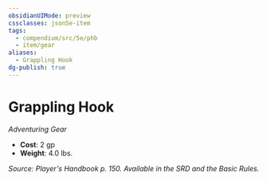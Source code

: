 ```yaml
---
obsidianUIMode: preview
cssclasses: json5e-item
tags:
  - compendium/src/5e/phb
  - item/gear
aliases:
  - Grappling Hook
dg-publish: true
---
```

# Grappling Hook
*Adventuring Gear*  

- **Cost**: 2 gp
- **Weight**: 4.0 lbs.

*Source: Player's Handbook p. 150. Available in the SRD and the Basic Rules.*